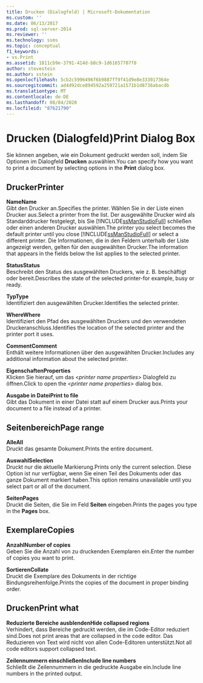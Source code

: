 ```yaml
---
title: Drucken (Dialogfeld) | Microsoft-Dokumentation
ms.custom: ''
ms.date: 06/13/2017
ms.prod: sql-server-2014
ms.reviewer: ''
ms.technology: ssms
ms.topic: conceptual
f1_keywords:
- vs.Print
ms.assetid: 1811cb9e-3791-414d-b8c9-1d61657707f8
author: stevestein
ms.author: sstein
ms.openlocfilehash: 5cb2c5996496f6b9887ff9f41d9e8e333017364e
ms.sourcegitcommit: ad4d92dce894592a259721a1571b1d8736abacdb
ms.translationtype: MT
ms.contentlocale: de-DE
ms.lasthandoff: 08/04/2020
ms.locfileid: "87621790"
---
```

# <a name="print-dialog-box"></a><span data-ttu-id="1719c-102">Drucken (Dialogfeld)</span><span class="sxs-lookup"><span data-stu-id="1719c-102">Print Dialog Box</span></span>
  <span data-ttu-id="1719c-103">Sie können angeben, wie ein Dokument gedruckt werden soll, indem Sie Optionen im Dialogfeld **Drucken** auswählen.</span><span class="sxs-lookup"><span data-stu-id="1719c-103">You can specify how you want to print a document by selecting options in the **Print** dialog box.</span></span>  
  
## <a name="printer"></a><span data-ttu-id="1719c-104">Drucker</span><span class="sxs-lookup"><span data-stu-id="1719c-104">Printer</span></span>  
 <span data-ttu-id="1719c-105">**Name**</span><span class="sxs-lookup"><span data-stu-id="1719c-105">**Name**</span></span>  
 <span data-ttu-id="1719c-106">Gibt den Drucker an.</span><span class="sxs-lookup"><span data-stu-id="1719c-106">Specifies the printer.</span></span> <span data-ttu-id="1719c-107">Wählen Sie in der Liste einen Drucker aus.</span><span class="sxs-lookup"><span data-stu-id="1719c-107">Select a printer from the list.</span></span> <span data-ttu-id="1719c-108">Der ausgewählte Drucker wird als Standarddrucker festgelegt, bis Sie [!INCLUDE[ssManStudioFull](../../includes/ssmanstudiofull-md.md)] schließen oder einen anderen Drucker auswählen.</span><span class="sxs-lookup"><span data-stu-id="1719c-108">The printer you select becomes the default printer until you close [!INCLUDE[ssManStudioFull](../../includes/ssmanstudiofull-md.md)] or select a different printer.</span></span> <span data-ttu-id="1719c-109">Die Informationen, die in den Feldern unterhalb der Liste angezeigt werden, gelten für den ausgewählten Drucker.</span><span class="sxs-lookup"><span data-stu-id="1719c-109">The information that appears in the fields below the list applies to the selected printer.</span></span>  
  
 <span data-ttu-id="1719c-110">**Status**</span><span class="sxs-lookup"><span data-stu-id="1719c-110">**Status**</span></span>  
 <span data-ttu-id="1719c-111">Beschreibt den Status des ausgewählten Druckers, wie z. B. beschäftigt oder bereit.</span><span class="sxs-lookup"><span data-stu-id="1719c-111">Describes the state of the selected printer-for example, busy or ready.</span></span>  
  
 <span data-ttu-id="1719c-112">**Typ**</span><span class="sxs-lookup"><span data-stu-id="1719c-112">**Type**</span></span>  
 <span data-ttu-id="1719c-113">Identifiziert den ausgewählten Drucker.</span><span class="sxs-lookup"><span data-stu-id="1719c-113">Identifies the selected printer.</span></span>  
  
 <span data-ttu-id="1719c-114">**Where**</span><span class="sxs-lookup"><span data-stu-id="1719c-114">**Where**</span></span>  
 <span data-ttu-id="1719c-115">Identifiziert den Pfad des ausgewählten Druckers und den verwendeten Druckeranschluss.</span><span class="sxs-lookup"><span data-stu-id="1719c-115">Identifies the location of the selected printer and the printer port it uses.</span></span>  
  
 <span data-ttu-id="1719c-116">**Comment**</span><span class="sxs-lookup"><span data-stu-id="1719c-116">**Comment**</span></span>  
 <span data-ttu-id="1719c-117">Enthält weitere Informationen über den ausgewählten Drucker.</span><span class="sxs-lookup"><span data-stu-id="1719c-117">Includes any additional information about the selected printer.</span></span>  
  
 <span data-ttu-id="1719c-118">**Eigenschaften**</span><span class="sxs-lookup"><span data-stu-id="1719c-118">**Properties**</span></span>  
 <span data-ttu-id="1719c-119">Klicken Sie hierauf, um das \<*printer name properties*> Dialogfeld zu öffnen.</span><span class="sxs-lookup"><span data-stu-id="1719c-119">Click to open the \<*printer name properties*> dialog box.</span></span>  
  
 <span data-ttu-id="1719c-120">**Ausgabe in Datei**</span><span class="sxs-lookup"><span data-stu-id="1719c-120">**Print to file**</span></span>  
 <span data-ttu-id="1719c-121">Gibt das Dokument in einer Datei statt auf einem Drucker aus.</span><span class="sxs-lookup"><span data-stu-id="1719c-121">Prints your document to a file instead of a printer.</span></span>  
  
## <a name="page-range"></a><span data-ttu-id="1719c-122">Seitenbereich</span><span class="sxs-lookup"><span data-stu-id="1719c-122">Page range</span></span>  
 <span data-ttu-id="1719c-123">**Alle**</span><span class="sxs-lookup"><span data-stu-id="1719c-123">**All**</span></span>  
 <span data-ttu-id="1719c-124">Druckt das gesamte Dokument.</span><span class="sxs-lookup"><span data-stu-id="1719c-124">Prints the entire document.</span></span>  
  
 <span data-ttu-id="1719c-125">**Auswahl**</span><span class="sxs-lookup"><span data-stu-id="1719c-125">**Selection**</span></span>  
 <span data-ttu-id="1719c-126">Druckt nur die aktuelle Markierung.</span><span class="sxs-lookup"><span data-stu-id="1719c-126">Prints only the current selection.</span></span> <span data-ttu-id="1719c-127">Diese Option ist nur verfügbar, wenn Sie einen Teil des Dokuments oder das ganze Dokument markiert haben.</span><span class="sxs-lookup"><span data-stu-id="1719c-127">This option remains unavailable until you select part or all of the document.</span></span>  
  
 <span data-ttu-id="1719c-128">**Seiten**</span><span class="sxs-lookup"><span data-stu-id="1719c-128">**Pages**</span></span>  
 <span data-ttu-id="1719c-129">Druckt die Seiten, die Sie im Feld **Seiten** eingeben.</span><span class="sxs-lookup"><span data-stu-id="1719c-129">Prints the pages you type in the **Pages** box.</span></span>  
  
## <a name="copies"></a><span data-ttu-id="1719c-130">Exemplare</span><span class="sxs-lookup"><span data-stu-id="1719c-130">Copies</span></span>  
 <span data-ttu-id="1719c-131">**Anzahl**</span><span class="sxs-lookup"><span data-stu-id="1719c-131">**Number of copies**</span></span>  
 <span data-ttu-id="1719c-132">Geben Sie die Anzahl von zu druckenden Exemplaren ein.</span><span class="sxs-lookup"><span data-stu-id="1719c-132">Enter the number of copies you want to print.</span></span>  
  
 <span data-ttu-id="1719c-133">**Sortieren**</span><span class="sxs-lookup"><span data-stu-id="1719c-133">**Collate**</span></span>  
 <span data-ttu-id="1719c-134">Druckt die Exemplare des Dokuments in der richtige Bindungsreihenfolge.</span><span class="sxs-lookup"><span data-stu-id="1719c-134">Prints the copies of the document in proper binding order.</span></span>  
  
## <a name="print-what"></a><span data-ttu-id="1719c-135">Drucken</span><span class="sxs-lookup"><span data-stu-id="1719c-135">Print what</span></span>  
 <span data-ttu-id="1719c-136">**Reduzierte Bereiche ausblenden**</span><span class="sxs-lookup"><span data-stu-id="1719c-136">**Hide collapsed regions**</span></span>  
 <span data-ttu-id="1719c-137">Verhindert, dass Bereiche gedruckt werden, die im Code-Editor reduziert sind.</span><span class="sxs-lookup"><span data-stu-id="1719c-137">Does not print areas that are collapsed in the code editor.</span></span> <span data-ttu-id="1719c-138">Das Reduzieren von Text wird nicht von allen Code-Editoren unterstützt.</span><span class="sxs-lookup"><span data-stu-id="1719c-138">Not all code editors support collapsed text.</span></span>  
  
 <span data-ttu-id="1719c-139">**Zeilennummern einschließen**</span><span class="sxs-lookup"><span data-stu-id="1719c-139">**Include line numbers**</span></span>  
 <span data-ttu-id="1719c-140">Schließt die Zeilennummern in die gedruckte Ausgabe ein.</span><span class="sxs-lookup"><span data-stu-id="1719c-140">Include line numbers in the printed output.</span></span>  
  
  
